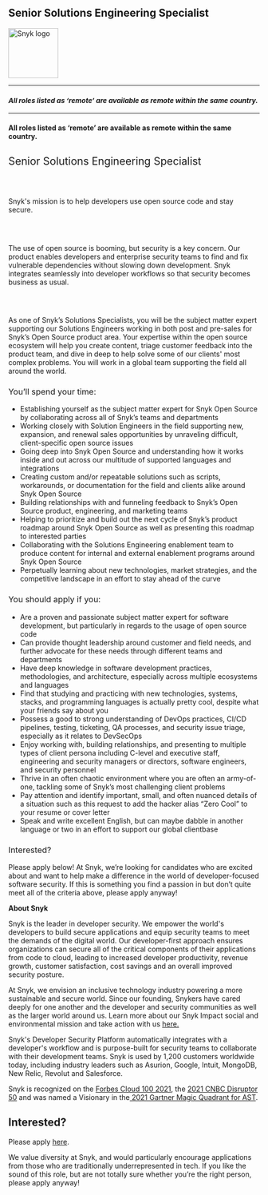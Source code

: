 Senior Solutions Engineering Specialist
---

<img src="https://res.cloudinary.com/snyk/image/upload/v1537345894/press-kit/brand/logo-black.png" width="100" alt="Snyk logo" />

<hr>
<h3><em><strong><sub>All roles listed as ‘remote’ are available as remote within the same country.</sub></strong></em></h3>
<hr>
<h4><strong>All roles listed as ‘remote’ are available as remote within the same country.</strong></h4>
<h2><span style="font-weight: 400;">Senior Solutions Engineering Specialist&nbsp;</span></h2>
<h3>&nbsp;</h3>
<p><span style="font-weight: 400;">Snyk's mission is to help developers use open source code and stay secure.</span></p>
<h3>&nbsp;</h3>
<p><span style="font-weight: 400;">The use of open source is booming, but security is a key concern. Our product enables developers and enterprise security teams to find and fix vulnerable dependencies without slowing down development. Snyk integrates seamlessly into developer workflows so that security becomes business as usual.</span></p>
<h3>&nbsp;</h3>
<p><span style="font-weight: 400;">As one of Snyk’s Solutions Specialists, you will be the subject matter expert supporting our Solutions Engineers working in both post and pre-sales for Snyk’s Open Source product area. Your expertise within the open source ecosystem will help you create content, triage customer feedback into the product team, and dive in deep to help solve some of our clients' most complex problems. You will work in a global team supporting the field all around the world.</span></p>
<h3><span style="font-weight: 400;">You’ll spend your time:</span></h3>
<ul>
<li style="font-weight: 400;"><span style="font-weight: 400;">Establishing yourself as the subject matter expert for Snyk Open Source by collaborating across all of Snyk’s teams and departments</span></li>
<li style="font-weight: 400;"><span style="font-weight: 400;">Working closely with Solution Engineers in the field supporting new, expansion, and renewal sales opportunities by unraveling difficult, client-specific open source issues</span></li>
<li style="font-weight: 400;"><span style="font-weight: 400;">Going deep into Snyk Open Source and understanding how it works inside and out across our multitude of supported languages and integrations</span></li>
<li style="font-weight: 400;"><span style="font-weight: 400;">Creating custom and/or repeatable solutions such as scripts, workarounds, or documentation for the field and clients alike around Snyk Open Source</span></li>
<li style="font-weight: 400;"><span style="font-weight: 400;">Building relationships with and funneling feedback to Snyk’s Open Source product, engineering, and marketing teams</span></li>
<li style="font-weight: 400;"><span style="font-weight: 400;">Helping to prioritize and build out the next cycle of Snyk’s product roadmap around Snyk Open Source as well as presenting this roadmap to interested parties</span></li>
<li style="font-weight: 400;"><span style="font-weight: 400;">Collaborating with the Solutions Engineering enablement team to produce content for internal and external enablement programs around Snyk Open Source</span></li>
<li style="font-weight: 400;"><span style="font-weight: 400;">Perpetually learning about new technologies, market strategies, and the competitive landscape in an effort to stay ahead of the curve</span></li>
</ul>
<h3><span style="font-weight: 400;">You should apply if you:</span></h3>
<ul>
<li style="font-weight: 400;"><span style="font-weight: 400;">Are a proven and passionate subject matter expert for software development, but particularly in regards to the usage of open source code</span></li>
<li style="font-weight: 400;"><span style="font-weight: 400;">Can provide thought leadership around customer and field needs, and further advocate for these needs through different teams and departments</span></li>
<li style="font-weight: 400;"><span style="font-weight: 400;">Have deep knowledge in software development practices, methodologies, and architecture, especially across multiple ecosystems and languages</span></li>
<li style="font-weight: 400;"><span style="font-weight: 400;">Find that studying and practicing with new technologies, systems, stacks, and programming languages is actually pretty cool, despite what your friends say about you</span></li>
<li style="font-weight: 400;"><span style="font-weight: 400;">Possess a good to strong understanding of DevOps practices, CI/CD pipelines, testing, ticketing, QA processes, and security issue triage, especially as it relates to DevSecOps</span></li>
<li style="font-weight: 400;"><span style="font-weight: 400;">Enjoy working with, building relationships, and presenting to multiple types of client persona including C-level and executive staff, engineering and security managers or directors, software engineers, and security personnel</span></li>
<li style="font-weight: 400;"><span style="font-weight: 400;">Thrive in an often chaotic environment where you are often an army-of-one, tackling some of Snyk’s most challenging client problems</span></li>
<li style="font-weight: 400;"><span style="font-weight: 400;">Pay attention and identify important, small, and often nuanced details of a situation such as this request to add the hacker alias “Zero Cool” to your resume or cover letter</span></li>
<li style="font-weight: 400;"><span style="font-weight: 400;">Speak and write excellent English, but can maybe dabble in another language or two in an effort to support our global clientbase</span></li>
</ul>
<h3><span style="font-weight: 400;">Interested?</span></h3>
<p><span style="font-weight: 400;">Please apply below! At Snyk, we’re looking for candidates who are excited about and want to help make a difference in the world of developer-focused software security. If this is something you find a passion in but don’t quite meet all of the criteria above, please apply anyway!</span></p><div class="content-conclusion"><p><strong>About Snyk</strong></p>
<p><span style="font-weight: 400;">Snyk is the leader in developer security. We empower the world's developers to build secure applications and equip security teams to meet the demands of the digital world. Our developer-first approach ensures organizations can secure all of the critical components of their applications from code to cloud, leading to increased developer productivity, revenue growth, customer satisfaction, cost savings and an overall improved security posture.&nbsp;</span></p>
<p><span style="font-weight: 400;">At Snyk, we envision an inclusive technology industry powering a more sustainable and secure world.</span> <span style="font-weight: 400;">Since our founding, Snykers have cared deeply for one another and the developer and security communities as well as the larger world around us. Learn more about our Snyk Impact social and environmental mission and take action with us </span><a href="https://snyk.io/about/snyk-impact/"><span style="font-weight: 400;">here.</span></a></p>
<p><span style="font-weight: 400;">Snyk's Developer Security Platform automatically integrates with a developer's workflow and is purpose-built for security teams to collaborate with their development teams. Snyk is used by 1,200 customers worldwide today, including industry leaders such as Asurion, Google, Intuit, MongoDB, New Relic, Revolut and Salesforce.</span></p>
<p><span style="font-weight: 400;">Snyk is recognized on the </span><a href="https://www.forbes.com/cloud100/#6f24b5ba5f94"><span style="font-weight: 400;">Forbes Cloud 100 2021</span></a><span style="font-weight: 400;">, the </span><a href="https://www.cnbc.com/2021/05/25/these-are-the-2021-cnbc-disruptor-50-companies.html"><span style="font-weight: 400;">2021 CNBC Disruptor 50</span></a><span style="font-weight: 400;"> and was named a Visionary in the</span><a href="https://snyk.io/blog/snyk-visionary-2021-gartner-magic-quadrant-for-ast/"><span style="font-weight: 400;"> 2021 Gartner Magic Quadrant for AST</span></a><span style="font-weight: 400;">.</span></p></div>

Interested?
---

Please apply [here](https://boards.greenhouse.io/snyk/jobs/6313937002#app).

We value diversity at Snyk, and would particularly encourage applications from those who are traditionally underrepresented in tech.
If you like the sound of this role, but are not totally sure whether you’re the right person, please apply anyway!

